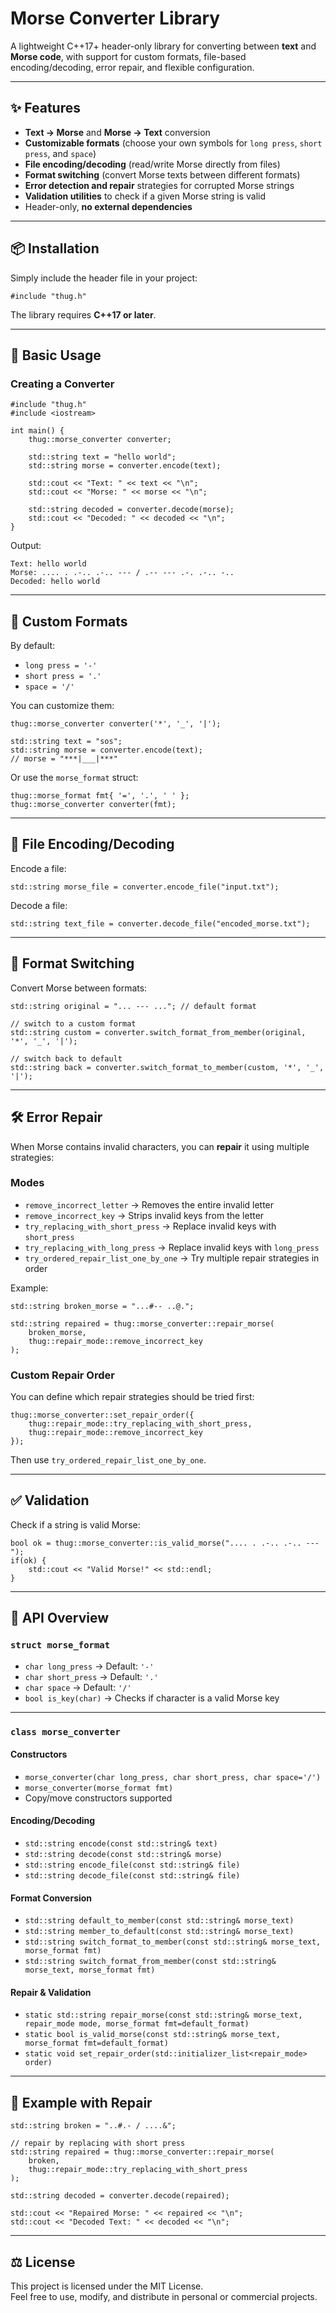 # Morse Converter Library

A lightweight C++17+ header-only library for converting between **text** and **Morse code**, with support for custom formats, file-based encoding/decoding, error repair, and flexible configuration.  

---

## ✨ Features
- **Text → Morse** and **Morse → Text** conversion  
- **Customizable formats** (choose your own symbols for `long press`, `short press`, and `space`)  
- **File encoding/decoding** (read/write Morse directly from files)  
- **Format switching** (convert Morse texts between different formats)  
- **Error detection and repair** strategies for corrupted Morse strings  
- **Validation utilities** to check if a given Morse string is valid  
- Header-only, **no external dependencies**  

---

## 📦 Installation
Simply include the header file in your project:

    #include "thug.h"

The library requires **C++17 or later**.

---

## 🔧 Basic Usage

### Creating a Converter

    #include "thug.h"
    #include <iostream>

    int main() {
        thug::morse_converter converter;

        std::string text = "hello world";
        std::string morse = converter.encode(text);

        std::cout << "Text: " << text << "\n";
        std::cout << "Morse: " << morse << "\n";

        std::string decoded = converter.decode(morse);
        std::cout << "Decoded: " << decoded << "\n";
    }

Output:

    Text: hello world
    Morse: .... . .-.. .-.. --- / .-- --- .-. .-.. -..
    Decoded: hello world

---

## 🎨 Custom Formats

By default:
- `long press = '-'`
- `short press = '.'`
- `space = '/'`

You can customize them:

    thug::morse_converter converter('*', '_', '|');

    std::string text = "sos";
    std::string morse = converter.encode(text);
    // morse = "***|___|***"

Or use the `morse_format` struct:

    thug::morse_format fmt{ '=', '.', ' ' };
    thug::morse_converter converter(fmt);

---

## 📂 File Encoding/Decoding

Encode a file:

    std::string morse_file = converter.encode_file("input.txt");

Decode a file:

    std::string text_file = converter.decode_file("encoded_morse.txt");

---

## 🔄 Format Switching

Convert Morse between formats:

    std::string original = "... --- ..."; // default format

    // switch to a custom format
    std::string custom = converter.switch_format_from_member(original, '*', '_', '|');

    // switch back to default
    std::string back = converter.switch_format_to_member(custom, '*', '_', '|');

---

## 🛠 Error Repair

When Morse contains invalid characters, you can **repair** it using multiple strategies:

### Modes
- `remove_incorrect_letter` → Removes the entire invalid letter  
- `remove_incorrect_key` → Strips invalid keys from the letter  
- `try_replacing_with_short_press` → Replace invalid keys with `short_press`  
- `try_replacing_with_long_press` → Replace invalid keys with `long_press`  
- `try_ordered_repair_list_one_by_one` → Try multiple repair strategies in order  

Example:

    std::string broken_morse = "...#-- ..@.";

    std::string repaired = thug::morse_converter::repair_morse(
        broken_morse,
        thug::repair_mode::remove_incorrect_key
    );

### Custom Repair Order
You can define which repair strategies should be tried first:

    thug::morse_converter::set_repair_order({
        thug::repair_mode::try_replacing_with_short_press,
        thug::repair_mode::remove_incorrect_key
    });

Then use `try_ordered_repair_list_one_by_one`.

---

## ✅ Validation
Check if a string is valid Morse:

    bool ok = thug::morse_converter::is_valid_morse(".... . .-.. .-.. ---");
    if(ok) {
        std::cout << "Valid Morse!" << std::endl;
    }

---

## 📖 API Overview

### `struct morse_format`
- `char long_press` → Default: `'-'`  
- `char short_press` → Default: `'.'`  
- `char space` → Default: `'/'`  
- `bool is_key(char)` → Checks if character is a valid Morse key  

---

### `class morse_converter`
#### Constructors
- `morse_converter(char long_press, char short_press, char space='/')`  
- `morse_converter(morse_format fmt)`  
- Copy/move constructors supported  

#### Encoding/Decoding
- `std::string encode(const std::string& text)`  
- `std::string decode(const std::string& morse)`  
- `std::string encode_file(const std::string& file)`  
- `std::string decode_file(const std::string& file)`  

#### Format Conversion
- `std::string default_to_member(const std::string& morse_text)`  
- `std::string member_to_default(const std::string& morse_text)`  
- `std::string switch_format_to_member(const std::string& morse_text, morse_format fmt)`  
- `std::string switch_format_from_member(const std::string& morse_text, morse_format fmt)`  

#### Repair & Validation
- `static std::string repair_morse(const std::string& morse_text, repair_mode mode, morse_format fmt=default_format)`  
- `static bool is_valid_morse(const std::string& morse_text, morse_format fmt=default_format)`  
- `static void set_repair_order(std::initializer_list<repair_mode> order)`  

---

## 🚀 Example with Repair

    std::string broken = "..#.- / ....&";

    // repair by replacing with short press
    std::string repaired = thug::morse_converter::repair_morse(
        broken,
        thug::repair_mode::try_replacing_with_short_press
    );

    std::string decoded = converter.decode(repaired);

    std::cout << "Repaired Morse: " << repaired << "\n";
    std::cout << "Decoded Text: " << decoded << "\n";

---

## ⚖️ License
This project is licensed under the MIT License.  
Feel free to use, modify, and distribute in personal or commercial projects.

